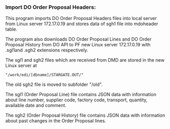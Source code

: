 ### Import DO Order Proposal Headers:

This program imports DO Order Proposal Headers files into local server from Linux server 172.17.0.19 and stores data of sgh1 file into mdoheader table.

The program also downloads DO Order Proposal Lines and DO Order Proposal History from DO API to PF new Linux server 172.17.0.19 with .sgl1and .sgh2 extensions respectively.

The sgl1 and sgh2 files which are received from DMD are stored in the new Linux server at

```
"/work/edi/[dbname]/STARGATE.OUT/"
```

The old sgh2 file is moved to subfolder "/old".

The sgl1 \(Order Proposal Line\) file contains JSON data with information about line number, supplier code, factory code, transport, quantity, available date and comment.

The sgh2 \(Order Proposal History\) file contains JSON data with information about past changes in the Order Proposal lines.

